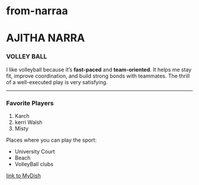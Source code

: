 # from-narraa

# AJITHA NARRA
### VOLLEY BALL

I like volleyball because it’s **fast-paced** and **team-oriented**. It helps me stay fit, improve coordination, and build strong bonds with teammates. The thrill of a well-executed play is very satisfying.

-------

### Favorite Players
1. Karch
2. kerri Walsh
3. Misty

Places where you can play the sport:
* University Court
* Beach
* VolleyBall clubs

[link to MyDish](MyDish.md)